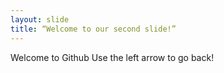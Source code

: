 ```yaml
---
layout: slide
title: “Welcome to our second slide!”
---
```

Welcome to Github
Use the left arrow to go back!
